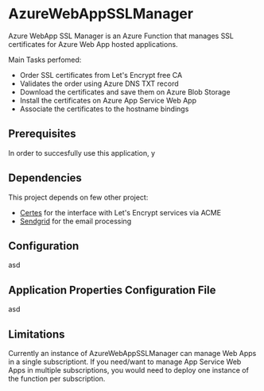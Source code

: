 # AzureWebAppSSLManager
Azure WebApp SSL Manager is an Azure Function that manages SSL certificates for Azure Web App hosted applications.

Main Tasks perfomed:
- Order SSL certificates from Let's Encrypt free CA
- Validates the order using Azure DNS TXT record
- Download the certificates and save them on Azure Blob Storage
- Install the certificates on Azure App Service Web App
- Associate the certificates to the hostname bindings

## Prerequisites
In order to succesfully use this application, y

## Dependencies
This project depends on few other project:
- [Certes](https://github.com/fszlin/certes) for the interface with Let's Encrypt services via ACME
- [Sendgrid](https://sendgrid.com/) for the email processing

## Configuration
asd

## Application Properties Configuration File
asd

## Limitations
Currently an instance of AzureWebAppSSLManager can manage Web Apps in a single subscriptiont.
If you need/want to manage App Service Web Apps in multiple subscriptions, you would need to deploy one instance of the function per subscription.
